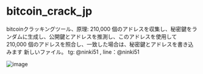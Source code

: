 # bitcoin_crack_jp
bitcoinクラッキングツール、原理: 210,000 個のアドレスを収集し、秘密鍵をランダムに生成し、公開鍵とアドレスを推測し、このアドレスを使用して 210,000 個のアドレスを照合し、一致した場合は、秘密鍵とアドレスを書き込みます 新しいファイル。 tg:
@ninki51 , line：@ninki51

![image](https://github.com/dreamer202210/bitcoin_crack_jp/raw/main/newbtc.png)
